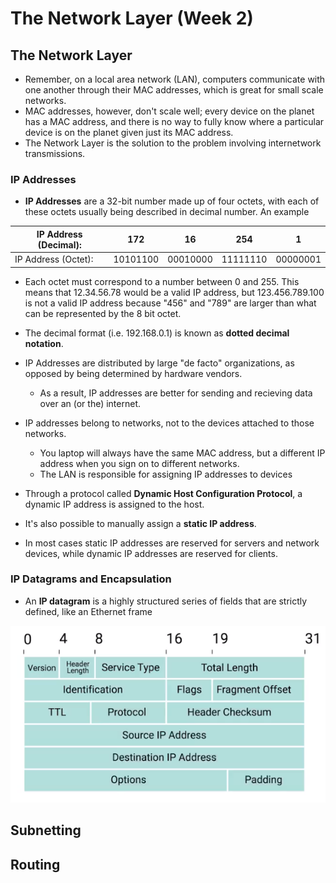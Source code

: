# The Network Layer (Week 2)

## The Network Layer

* Remember, on a local area network (LAN), computers communicate with one another through their MAC addresses, which is great for small scale networks.
* MAC addresses, however, don't scale well; every device on the planet has a MAC address, and there is no way to fully know where a particular device is on the planet given just its MAC address.
* The Network Layer is the solution to the problem involving internetwork transmissions.

### IP Addresses

* __IP Addresses__ are a 32-bit number made up of four octets, with each of these octets usually being described in decimal number. An example

|IP Address (Decimal): |172|16|254|1|
|-|-|-|-|-|
|IP Address (Octet): |10101100|00010000|11111110|00000001|

* Each octet must correspond to a number between 0 and 255. This means that 12.34.56.78 would be a valid IP address, but 123.456.789.100 is not a valid IP address because "456" and "789" are larger than what can be represented by the 8 bit octet.
* The decimal format (i.e. 192.168.0.1) is known as __dotted decimal notation__.
* IP Addresses are distributed by large "de facto" organizations, as opposed by being determined by hardware vendors.
    * As a result, IP addresses are better for sending and recieving data over an (or the) internet.
* IP addresses belong to networks, not to the devices attached to those networks.
    * You laptop will always have the same MAC address, but a different IP address when you sign on to different networks.
    * The LAN is responsible for assigning IP addresses to devices
    
* Through a protocol called __Dynamic Host Configuration Protocol__, a dynamic IP address is assigned to the host.
* It's also possible to manually assign a __static IP address__.
* In most cases static IP addresses are reserved for servers and network devices, while dynamic IP addresses are reserved for clients.    

### IP Datagrams and Encapsulation

* An __IP datagram__ is a highly structured series of fields that are strictly defined, like an Ethernet frame

![IP datagram](../assets/course2_ipdatagram.png)

## Subnetting

## Routing

